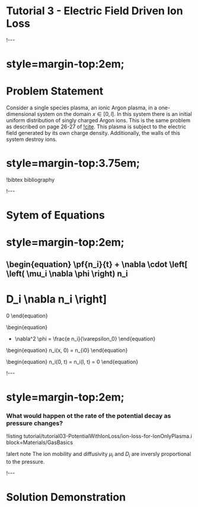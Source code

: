 # Tutorial 3 - Electric Field Driven Ion Loss

!---

# style=margin-top:2em;

# Problem Statement

Consider a single species plasma, an ionic Argon plasma, in a one-dimensional system on the domain $x\in[0, l]$. In this system there is an initial uniform distribution of singly charged Argon ions. This is the same problem as described on page 26-27 of [!cite](lieberman1994principles). This plasma is subject to the electric field generated by its own charge density. Additionally, the walls of this system destroy ions.

# style=margin-top:3.75em;

!bibtex bibliography

!---

# Sytem of Equations

# style=margin-top:2em;

\begin{equation}
  \pf{n_i}{t} +
  \nabla \cdot
  \left[
  \left(
    \mu_i
    \nabla
    \phi
  \right)
  n_i
  -
  D_i
  \nabla
  n_i
  \right]
  =
  0
\end{equation}


\begin{equation}
  - \nabla^2
  \phi
  =
  \frac{e n_i}{\varepsilon_0}
\end{equation}

\begin{equation}
  n_i(x, 0) = n_{i0}
\end{equation}

\begin{equation}
  n_i(0, t) =
  n_i(l, t) =
  0
\end{equation}

!---

# style=margin-top:2em;

### What would happen ot the rate of the potential decay as pressure changes?

!listing tutorial/tutorial03-PotentialWithIonLoss/ion-loss-for-IonOnlyPlasma.i block=Materials/GasBasics

!alert note
The ion mobility and diffusivity $\mu_i$ and $D_i$ are inversly proportional to the pressure.

!---

# Solution Demonstration
